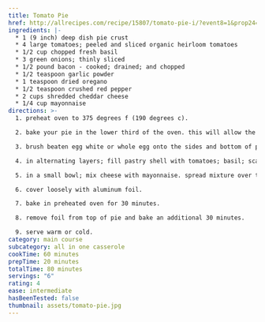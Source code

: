 ```yaml
---
title: Tomato Pie
href: http://allrecipes.com/recipe/15807/tomato-pie-i/?event8=1&prop24=sr_title&e11=tomato%20pie&e8=quick%20search&event10=1&e7=home%20page
ingredients: |-
  * 1 (9 inch) deep dish pie crust 
  * 4 large tomatoes; peeled and sliced organic heirloom tomatoes 
  * 1/2 cup chopped fresh basil 
  * 3 green onions; thinly sliced 
  * 1/2 pound bacon - cooked; drained; and chopped 
  * 1/2 teaspoon garlic powder 
  * 1 teaspoon dried oregano 
  * 1/2 teaspoon crushed red pepper 
  * 2 cups shredded cheddar cheese 
  * 1/4 cup mayonnaise
directions: >-
  1. preheat oven to 375 degrees f (190 degrees c).

  2. bake your pie in the lower third of the oven. this will allow the bottom crust to become crisp while the top shouldn't get overly browned. 

  3. brush beaten egg white or whole egg onto the sides and bottom of pie shells (for single-crust pies).

  4. in alternating layers; fill pastry shell with tomatoes; basil; scallions; bacon; garlic powder; oregano; and red pepper. 

  5. in a small bowl; mix cheese with mayonnaise. spread mixture over top of pie. 

  6. cover loosely with aluminum foil.

  7. bake in preheated oven for 30 minutes. 

  8. remove foil from top of pie and bake an additional 30 minutes. 

  9. serve warm or cold.
category: main course
subcategory: all in one casserole
cookTime: 60 minutes
prepTime: 20 minutes
totalTime: 80 minutes
servings: "6"
rating: 4
ease: intermediate
hasBeenTested: false
thumbnail: assets/tomato-pie.jpg
---
```

